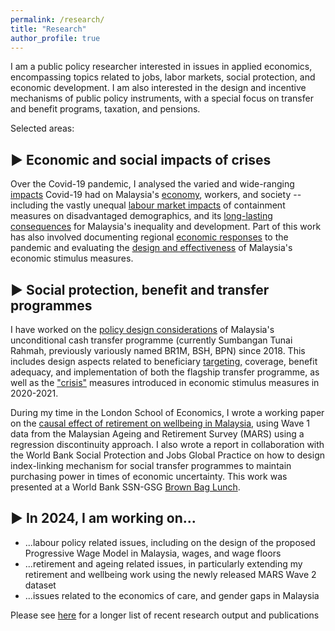 ```yaml
---
permalink: /research/
title: "Research"
author_profile: true
---
```


I am a public policy researcher interested in issues in applied economics, encompassing topics related to jobs, labor markets, social protection, and economic development. I am also interested in the design and incentive mechanisms of public policy instruments, with a special focus on transfer and benefit programs, taxation, and pensions.

Selected areas: 

## ▶ Economic and social impacts of crises 

Over the Covid-19 pandemic, I analysed the varied and wide-ranging <a href="https://www.isis.org.my/2023/11/01/post-covid-19-recovery-and-quest-for-good-jobs/">impacts</a> Covid-19 had on Malaysia's <a href="https://www.isis.org.my/wp-content/uploads/2022/02/Calvin-Cheng-Socioeconomic-impacts-of-Covid-19-and-Malaysia.pdf">economy</a>, workers, and society -- including the vastly unequal <a href="https://www.isis.org.my/wp-content/uploads/2020/12/PUSHED-TO-THE-MARGIN-POLICY-BRIEF.pdf">labour market impacts</a> of containment measures on disadvantaged demographics, and its <a href="https://www.isis.org.my/2022/04/20/crisis-of-inequality-covid-19s-long-lasting-economic-impacts/">long-lasting consequences</a> for Malaysia's inequality and development. Part of this work has also involved documenting regional <a href="https://muse.jhu.edu/article/846877/summary">economic responses</a> to the pandemic and evaluating the <a href="https://www.isis.org.my/2021/06/01/fiscal-size-matters-pt-2-permerkasa-plus-and-malaysias-economic-stimulus-packages/">design and effectiveness</a> of Malaysia's economic stimulus measures.

## ▶ Social protection, benefit and transfer programmes

I have worked on the <a href="https://www.isis.org.my/wp-content/uploads/2019/08/Bantuan-Sara-Hidup-Design-Considerations-fina.pdf">policy design considerations</a> of Malaysia's unconditional cash transfer programme (currently Sumbangan Tunai Rahmah, previously variously named BR1M, BSH, BPN) since 2018. This includes design aspects related to beneficiary <a href="https://www.isis.org.my/2018/09/13/making-br1m-work/">targeting,</a> coverage, benefit adequacy, and implementation of both the flagship transfer programme, as well as the <a href="https://www.isis.org.my/2020/04/02/evaluating-the-bpn-bsh-cash-transfers-in-the-%e2%80%8bprihatin%e2%80%8b-stimulus-package/">"crisis"</a> measures introduced in economic stimulus measures in 2020-2021.

During my time in the London School of Economics, I wrote a working paper on the [causal effect of retirement on wellbeing in Malaysia](/posts/2024/01/retirement-wellbeing-1), using Wave 1 data from the Malaysian Ageing and Retirement Survey (MARS) using a regression discontinuity approach. I also wrote a report in collaboration with the World Bank Social Protection and Jobs Global Practice on how to design index-linking mechanism for social transfer programmes to maintain purchasing power in times of economic uncertainty. This work was presented at a World Bank SSN-GSG <a href="https://cdnapisec.kaltura.com/index.php/extwidget/preview/partner_id/1930181/uiconf_id/29317392/entry_id/1_ddedyz6l/embed/dynamic">Brown Bag Lunch</a>.

## ▶ In 2024, I am working on... 
* ...labour policy related issues, including on the design of the proposed Progressive Wage Model in Malaysia, wages, and wage floors
* ...retirement and ageing related issues, in particularly extending my retirement and wellbeing work using the newly released MARS Wave 2 dataset
* ...issues related to the economics of care, and gender gaps in Malaysia

Please see <a href="https://calvinchengkw.github.io/publications">here</a> for a longer list of recent research output and publications 
